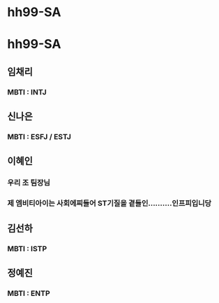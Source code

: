 # hh99-SA
# hh99-SA
## 임채리
### MBTI : INTJ

## 신나은
### MBTI : ESFJ / ESTJ

## 이혜인
### 우리 조 팀장님
### 제 엠비티아이는 사회에찌들어 ST기질을 곁들인..........인프피입니당  

## 김선하
### MBTI : ISTP

## 정예진
### MBTI : ENTP

